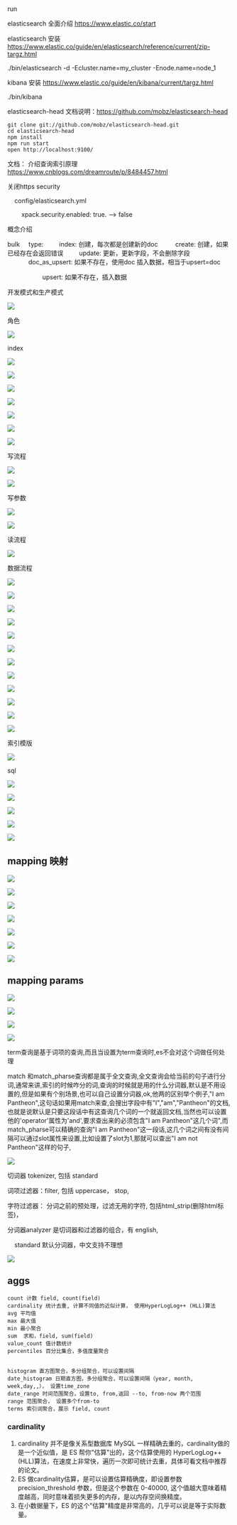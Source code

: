 run

elasticsearch
   全面介绍 https://www.elastic.co/start

elasticsearch 安装
    https://www.elastic.co/guide/en/elasticsearch/reference/current/zip-targz.html

   ./bin/elasticsearch -d -Ecluster.name=my_cluster -Enode.name=node_1

kibana 安装
    https://www.elastic.co/guide/en/kibana/current/targz.html

   ./bin/kibana

elasticsearch-head
    文档说明：https://github.com/mobz/elasticsearch-head

    git clone git://github.com/mobz/elasticsearch-head.git
    cd elasticsearch-head
    npm install
    npm run start
    open http://localhost:9100/ 

文档：
   介绍查询索引原理  https://www.cnblogs.com/dreamroute/p/8484457.html

关闭https security

    config/elasticsearch.yml  

        xpack.security.enabled: true. --> false

概念介绍

bulk
     type:
         index: 创建，每次都是创建新的doc
         create: 创建，如果已经存在会返回错误
         update: 更新，更新字段，不会删除字段
             doc_as_upsert: 如果不存在，使用doc 插入数据，相当于upsert=doc

                    upsert: 如果不存在，插入数据



开发模式和生产模式

![](/Users/libinbin/Library/Application%20Support/marktext/images/2023-05-15-16-10-18-image.png)

角色

![](/Users/libinbin/Library/Application%20Support/marktext/images/2023-05-15-18-37-54-image.png)

index

![](/Users/libinbin/Library/Application%20Support/marktext/images/2023-05-15-18-55-45-image.png)

![](/Users/libinbin/Library/Application%20Support/marktext/images/2023-05-10-19-59-56-image.png)

![](/Users/libinbin/Library/Application%20Support/marktext/images/2023-05-15-22-24-11-image.png)

![](/Users/libinbin/Library/Application%20Support/marktext/images/2023-05-15-22-33-17-image.png)

![](/Users/libinbin/Library/Application%20Support/marktext/images/2023-05-10-19-56-07-image.png)

![](/Users/libinbin/Library/Application%20Support/marktext/images/2023-05-10-19-59-00-image.png)

![](/Users/libinbin/Library/Application%20Support/marktext/images/2023-05-15-22-44-26-image.png)

写流程

![](/Users/libinbin/Library/Application%20Support/marktext/images/2023-05-10-20-10-00-image.png)

![](/Users/libinbin/Library/Application%20Support/marktext/images/2023-05-10-22-31-57-image.png)

写参数

![](/Users/libinbin/Library/Application%20Support/marktext/images/2023-05-10-22-32-45-image.png)

![](/Users/libinbin/Library/Application%20Support/marktext/images/2023-05-10-22-33-55-image.png)

读流程

![](/Users/libinbin/Library/Application%20Support/marktext/images/2023-05-10-22-37-22-image.png)

数据流程

![](/Users/libinbin/Library/Application%20Support/marktext/images/2023-05-10-23-01-28-image.png)

![](/Users/libinbin/Library/Application%20Support/marktext/images/2023-05-10-23-08-50-image.png)

![](/Users/libinbin/Library/Application%20Support/marktext/images/2023-05-13-11-37-39-image.png)

![](/Users/libinbin/Library/Application%20Support/marktext/images/2023-05-13-11-39-03-image.png)

![](/Users/libinbin/Library/Application%20Support/marktext/images/2023-05-14-16-53-31-image.png)

![](/Users/libinbin/Library/Application%20Support/marktext/images/2023-05-14-16-50-19-image.png)

![](/Users/libinbin/Library/Application%20Support/marktext/images/2023-05-14-16-51-09-image.png)

![](/Users/libinbin/Library/Application%20Support/marktext/images/2023-05-14-17-23-23-image.png)

![](/Users/libinbin/Library/Application%20Support/marktext/images/2023-05-14-17-29-29-image.png)

![](/Users/libinbin/Library/Application%20Support/marktext/images/2023-05-14-17-44-01-image.png)

![](/Users/libinbin/Library/Application%20Support/marktext/images/2023-05-14-17-50-46-image.png)

![](/Users/libinbin/Library/Application%20Support/marktext/images/2023-05-14-17-51-20-image.png)

索引模版

![](/Users/libinbin/Library/Application%20Support/marktext/images/2023-05-14-17-53-53-image.png)

sql

![](/Users/libinbin/Library/Application%20Support/marktext/images/2023-05-14-18-26-24-image.png)

![](/Users/libinbin/Library/Application%20Support/marktext/images/2023-05-14-18-27-48-image.png)

![](/Users/libinbin/Library/Application%20Support/marktext/images/2023-05-14-18-29-07-image.png)

![](/Users/libinbin/Library/Application%20Support/marktext/images/2023-05-14-18-30-28-image.png)

![](/Users/libinbin/Library/Application%20Support/marktext/images/2023-05-14-18-47-19-image.png)

## mapping 映射

![](/Users/libinbin/Library/Application%20Support/marktext/images/2023-05-16-11-41-55-image.png)

![](/Users/libinbin/Library/Application%20Support/marktext/images/2023-05-16-11-49-22-image.png)

![](/Users/libinbin/Library/Application%20Support/marktext/images/2023-05-16-12-23-44-image.png)

![](/Users/libinbin/Library/Application%20Support/marktext/images/2023-05-16-12-24-33-image.png)

![](/Users/libinbin/Library/Application%20Support/marktext/images/2023-05-16-12-30-04-image.png)

![](/Users/libinbin/Library/Application%20Support/marktext/images/2023-05-16-12-30-51-image.png)

![](/Users/libinbin/Library/Application%20Support/marktext/images/2023-05-16-12-29-11-image.png)

## mapping params

![](/Users/libinbin/Library/Application%20Support/marktext/images/2023-05-16-12-38-46-image.png)

![](/Users/libinbin/Library/Application%20Support/marktext/images/2023-05-16-12-42-04-image.png)

![](/Users/libinbin/Library/Application%20Support/marktext/images/2023-05-16-12-43-08-image.png)

![](/Users/libinbin/Library/Application%20Support/marktext/images/2023-05-16-12-47-05-image.png)

term查询是基于词项的查询,而且当设置为term查询时,es不会对这个词做任何处理

match 和match_pharse查询都是属于全文查询,全文查询会给当前的句子进行分词,通常来讲,索引的时候咋分的词,查询的时候就是用的什么分词器,默认是不用设置的,但是如果有个别场景,也可以自己设置分词器,ok,他两的区别举个例子,"I am Pantheon",这句话如果用match来查,会搜出字段中有"I","am","Pantheon"的文档,也就是说默认是只要这段话中有这查询几个词的一个就返回文档,当然也可以设置他的'operator'属性为'and',要求查出来的必须包含"I am Pantheon"这几个词",而match_pharse可以精确的查询"I am Pantheon"这一段话,这几个词之间有没有间隔可以通过slot属性来设置,比如设置了slot为1,那就可以查出"I am not Pantheon"这样的句子,

![](/Users/libinbin/Library/Application%20Support/marktext/images/2023-05-17-16-39-05-image.png)

切词器 tokenizer, 包括 standard

词项过滤器：filter, 包括 uppercase， stop, 

字符过滤器： 分词之前的预处理，过滤无用的字符, 包括html_strip(删除html标签)，

分词器analyzer  是切词器和过滤器的组合，有 english, 

    standard 默认分词器，中文支持不理想

![](/Users/libinbin/Library/Application%20Support/marktext/images/2023-05-17-17-59-34-image.png)

## aggs

    count 计数 field, count(field)
    cardinality 统计去重, 计算不同值的近似计算， 使用HyperLogLog++ (HLL)算法
    avg 平均值
    max 最大值
    min 最小聚合
    sum  求和，field, sum(field)
    value_count 值计数统计
    percentiles 百分比集合，多值度量聚合
    
    
    histogram 直方图聚合，多分组聚合，可以设置间隔
    date_histogram 日期直方图，多分组聚合，可以设置间隔（year, month, week,day,,）， 设置time_zone
    date_range 时间范围聚合，设置to, from,返回 --to, from-now 两个范围
    range 范围聚合， 设置多个from-to
    terms 索引词聚合，展示 field, count

### cardinality

1. cardinality 并不是像关系型数据库 MySQL 一样精确去重的，cardinality做的是一个近似值，是 ES 帮你"估算"出的，这个估算使用的 HyperLogLog++ (HLL)算法，在速度上非常快，遍历一次即可统计去重，具体可看文档中推荐的论文。
2. ES 做cardinality估算，是可以设置估算精确度，即设置参数 precision_threshold 参数，但是这个参数在 0-40000, 这个值越大意味着精度越高，同时意味着损失更多的内存，是以内存空间换精度。
3. 在小数据量下，ES 的这个"估算"精度是非常高的，几乎可以说是等于实际数量。
